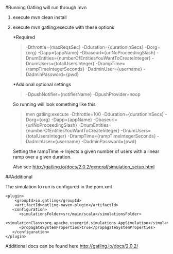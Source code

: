#Running
Gatling will run through mvn

1. execute mvn clean install

1. execute mvn gatling:execute with these options

	*Required
	> -Dthrottle={maxReqsSec} -Dduration={durationInSecs} -Dorg={org}  -Dapp={appName} -Dbaseurl={uriNoProceedingSlash} -DnumEntities={numberOfEntitiesYouWantToCreateInteger} -DnumUsers={totalUsersInteger} -DrampTime={rampTimeIntegerSeconds} -DadminUser={username} -DadminPassword={pwd}

	*Addional optional settings 
		
	>-DpushNotifier={notifierName} -DpushProvider=noop

	So running will look something like this
	>mvn gatling:execute -Dthrottle=100 -Dduration={durationInSecs} -Dorg={org}  -Dapp={appName} -Dbaseurl={uriNoProceedingSlash} -DnumEntities={numberOfEntitiesYouWantToCreateInteger} -DnumUsers={totalUsersInteger} -DrampTime={rampTimeIntegerSeconds} -DadminUser={username} -DadminPassword={pwd}
	
	Setting the rampTime => Injects a given number of users with a linear ramp over a given duration.
	
	Also see http://gatling.io/docs/2.0.2/general/simulation_setup.html

##Additional

The simulation to run is configured in the pom.xml

	<plugin>
		<groupId>io.gatling</groupId>
		<artifactId>gatling-maven-plugin</artifactId>
       <configuration>
          <simulationsFolder>src/main/scala</simulationsFolder>
          <simulationClass>org.apache.usergrid.simulations.AppSimulation</simulationClass>
          <propagateSystemProperties>true</propagateSystemProperties>
       </configuration>
	</plugin>


Additional docs can be found here http://gatling.io/docs/2.0.2/